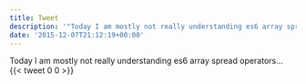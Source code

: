 ```yaml
---
title: Tweet
description: '"Today I am mostly not really understanding es6 array spread operators..."'
date: '2015-12-07T21:12:19+00:00'
---
```

Today I am mostly not really understanding es6 array spread operators...
      {{< tweet 0 0 >}}
    
